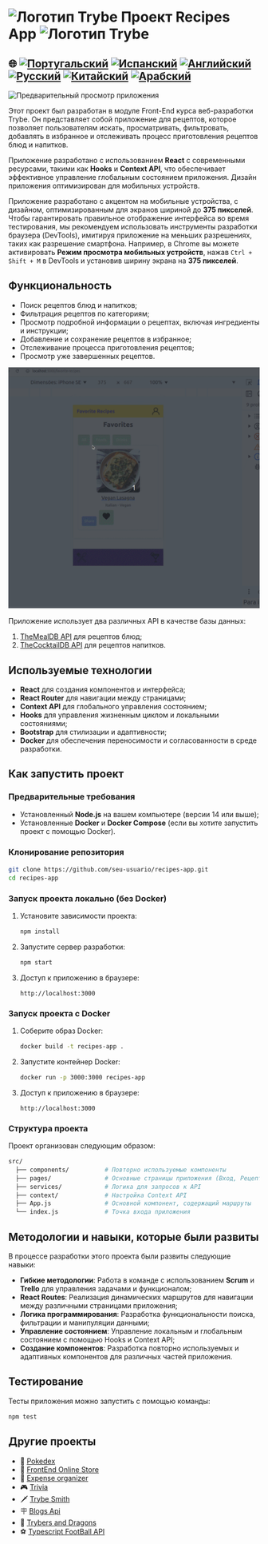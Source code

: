 # <img src="https://agenciars.com.br/wp-content/uploads/2022/06/Trybe.png" alt="Логотип Trybe" width="52" height="30" /> Проект Recipes App <img src="https://agenciars.com.br/wp-content/uploads/2022/06/Trybe.png" alt="Логотип Trybe" width="52" height="30" />

## 🌐 [![Португальский](https://img.shields.io/badge/Português-green)](https://github.com/SamuelRocha91/ProjectRecipesApp/blob/main/README.md) [![Испанский](https://img.shields.io/badge/Español-yellow)](https://github.com/SamuelRocha91/ProjectRecipesApp/blob/main/README_es.md) [![Английский](https://img.shields.io/badge/English-blue)](https://github.com/SamuelRocha91/ProjectRecipesApp/blob/main/README_en.md) [![Русский](https://img.shields.io/badge/Русский-lightgrey)](https://github.com/SamuelRocha91/ProjectRecipesApp/blob/main/README_ru.md) [![Китайский](https://img.shields.io/badge/中文-red)](https://github.com/SamuelRocha91/ProjectRecipesApp/blob/main/README_ch.md) [![Арабский](https://img.shields.io/badge/العربية-orange)](https://github.com/SamuelRocha91/ProjectRecipesApp/blob/main/README_ar.md)

![Предварительный просмотр приложения](./public/recipesAppOne.gif)

Этот проект был разработан в модуле Front-End курса веб-разработки Trybe. Он представляет собой приложение для рецептов, которое позволяет пользователям искать, просматривать, фильтровать, добавлять в избранное и отслеживать процесс приготовления рецептов блюд и напитков.

Приложение разработано с использованием **React** с современными ресурсами, такими как **Hooks** и **Context API**, что обеспечивает эффективное управление глобальным состоянием приложения. Дизайн приложения оптимизирован для мобильных устройств.

Приложение разработано с акцентом на мобильные устройства, с дизайном, оптимизированным для экранов шириной до **375 пикселей**. Чтобы гарантировать правильное отображение интерфейса во время тестирования, мы рекомендуем использовать инструменты разработки браузера (DevTools), имитируя приложение на меньших разрешениях, таких как разрешение смартфона. Например, в Chrome вы можете активировать **Режим просмотра мобильных устройств**, нажав `Ctrl + Shift + M` в DevTools и установив ширину экрана на **375 пикселей**.

## Функциональность

- Поиск рецептов блюд и напитков;
- Фильтрация рецептов по категориям;
- Просмотр подробной информации о рецептах, включая ингредиенты и инструкции;
- Добавление и сохранение рецептов в избранное;
- Отслеживание процесса приготовления рецептов;
- Просмотр уже завершенных рецептов.

![Предварительный просмотр приложения](./public/recipesAppTwo.gif)

Приложение использует два различных API в качестве базы данных:

1. [TheMealDB API](https://www.themealdb.com/api.php) для рецептов блюд;
2. [TheCocktailDB API](https://www.thecocktaildb.com/api.php) для рецептов напитков.

## Используемые технологии

- **React** для создания компонентов и интерфейса;
- **React Router** для навигации между страницами;
- **Context API** для глобального управления состоянием;
- **Hooks** для управления жизненным циклом и локальными состояниями;
- **Bootstrap** для стилизации и адаптивности;
- **Docker** для обеспечения переносимости и согласованности в среде разработки.

## Как запустить проект

### Предварительные требования

- Установленный **Node.js** на вашем компьютере (версии 14 или выше);
- Установленные **Docker** и **Docker Compose** (если вы хотите запустить проект с помощью Docker).

### Клонирование репозитория

```bash
git clone https://github.com/seu-usuario/recipes-app.git
cd recipes-app
```

### Запуск проекта локально (без Docker)

1. Установите зависимости проекта:

   ```bash
   npm install
   ```

2. Запустите сервер разработки:

   ```bash
   npm start
   ```

3. Доступ к приложению в браузере:

   ```
   http://localhost:3000
   ```

### Запуск проекта с Docker

1. Соберите образ Docker:

   ```bash
   docker build -t recipes-app .
   ```

2. Запустите контейнер Docker:

   ```bash
   docker run -p 3000:3000 recipes-app
   ```

3. Доступ к приложению в браузере:

   ```
   http://localhost:3000
   ```

### Структура проекта

Проект организован следующим образом:

```bash
src/
  ├── components/          # Повторно используемые компоненты
  ├── pages/               # Основные страницы приложения (Вход, Рецепты, Избранное, Профиль и т.д.)
  ├── services/            # Логика для запросов к API
  ├── context/             # Настройка Context API
  ├── App.js               # Основной компонент, содержащий маршруты
  └── index.js             # Точка входа приложения
```

## Методологии и навыки, которые были развиты

В процессе разработки этого проекта были развиты следующие навыки:

- **Гибкие методологии**: Работа в команде с использованием **Scrum** и **Trello** для управления задачами и функционалом;
- **React Routes**: Реализация динамических маршрутов для навигации между различными страницами приложения;
- **Логика программирования**: Разработка функциональности поиска, фильтрации и манипуляции данными;
- **Управление состоянием**: Управление локальным и глобальным состоянием с помощью Hooks и Context API;
- **Создание компонентов**: Разработка повторно используемых и адаптивных компонентов для различных частей приложения.

## Тестирование

Тесты приложения можно запустить с помощью команды:

```bash
npm test
```

## Другие проекты

- 🐣 [Pokedex](https://github.com/SamuelRocha91/pokedex/blob/main/README_ru.md)
- 🏪 [FrontEnd Online Store](https://github.com/SamuelRocha91/project-frontend-online-store/blob/main/README_ru.md)
- 👛 [Expense organizer](https://github.com/SamuelRocha91/project-trybewallet/blob/main/README_ru.md)
- 🎮 [Trivia](https://github.com/SamuelRocha91/trivia_game/blob/main/README_ru.md)
- 🗡️ [Trybe Smith](https://github.com/SamuelRocha91/TrybeSmith/blob/main/README_ru.md)
- 🪧 [Blogs Api](https://github.com/SamuelRocha91/BlogsApi/blob/main/README_ru.md)
- 🐉 [Trybers and Dragons](https://github.com/SamuelRocha91/trybeAndDragons/blob/main/README_ru.md)
- ⚽ [Typescript FootBall API](https://github.com/SamuelRocha91/trybeFutebolClube/blob/main/README_ru.md)
